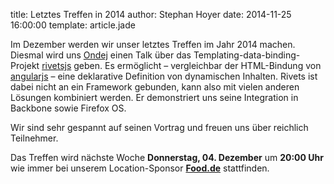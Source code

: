 title: Letztes Treffen in 2014
author: Stephan Hoyer
date: 2014-11-25 16:00:00
template: article.jade

Im Dezember werden wir unser letztes Treffen im Jahr 2014 machen. Diesmal wird uns
[Ondej](https://github.com/der-On) einen Talk über das
Templating-data-binding-Projekt [rivetsjs](http://rivetsjs.com/) geben. Es
ermöglicht – vergleichbar der HTML-Bindung von
[angularjs](https://angularjs.org/) – eine deklarative Definition von
dynamischen Inhalten. Rivets ist dabei nicht an ein Framework gebunden, kann
also mit vielen anderen Lösungen kombiniert werden. Er demonstriert uns seine
Integration in Backbone sowie Firefox OS.

Wir sind sehr gespannt auf seinen Vortrag und freuen uns über reichlich
Teilnehmer.

Das Treffen wird nächste Woche **Donnerstag, 04. Dezember** um **20:00 Uhr** wie immer bei unserem Location-Sponsor
[**Food.de**](http://www.food.de) stattfinden.
